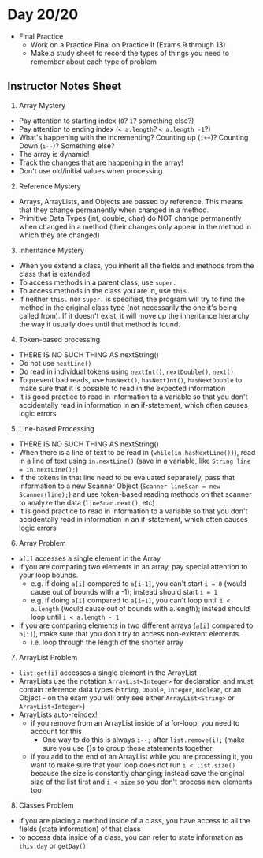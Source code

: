 # Day 20/20

+ Final Practice
  - Work on a Practice Final on Practice It (Exams 9 through 13)
  - Make a study sheet to record the types of things you need to remember about each type of problem

## Instructor Notes Sheet

1. Array Mystery
 - Pay attention to starting index (`0`? `1`? something else?)
 - Pay attention to ending index (`< a.length`? `< a.length -1`?)
 - What's happening with the incrementing? Counting up (`i++`)? Counting Down (`i--`)? Something else?
 - The array is dynamic!
  - Track the changes that are happening in the array!
  - Don't use old/initial values when processing.

2. Reference Mystery
 - Arrays, ArrayLists, and Objects are passed by reference. This means that they change permanently when changed in a method.
 - Primitive Data Types (int, double, char) do NOT change permanently when changed in a method (their changes only appear in the method in which they are changed)

3. Inheritance Mystery
  - When you extend a class, you inherit all the fields and methods from the class that is extended
  - To access methods in a parent class, use `super.`
  - To access methods in the class you are in, use `this.`
  - If neither `this.` nor `super.` is specified, the program will try to find the method in the original class type (not necessarily the one it's being called from). If it doesn't exist, it will move up the inheritance hierarchy the way it usually does until that method is found.

4. Token-based processing
  - THERE IS NO SUCH THING AS nextString()
  - Do not use `nextLine()`
  - Do read in individual tokens using `nextInt()`, `nextDouble()`, `next()`
  - To prevent bad reads, use `hasNext()`, `hasNextInt()`, `hasNextDouble` to make sure that it is possible to read in the expected information
  - It is good practice to read in information to a variable so that you don't accidentally read in information in an if-statement, which often causes logic errors

5. Line-based Processing
  - THERE IS NO SUCH THING AS nextString()
  - When there is a line of text to be read in (`while(in.hasNextLine())`), read in a line of text using `in.nextLine()` (save in a variable, like `String line = in.nextLine();`)
  - If the tokens in that line need to be evaluated separately, pass that information to a new Scanner Object (`Scanner lineScan = new Scanner(line);`) and use token-based reading methods on that scanner to analyze the data (`lineScan.next()`, etc)
  - It is good practice to read in information to a variable so that you don't accidentally read in information in an if-statement, which often causes logic errors

6. Array Problem
  - `a[i]` accesses a single element in the Array
  - if you are comparing two elements in an array, pay special attention to your loop bounds.
    - e.g. if doing `a[i]` compared to `a[i-1]`, you can't start `i = 0` (would cause out of bounds with a -1); instead should start `i = 1`
    - e.g. if doing `a[i]` compared to `a[i+1]`, you can't loop until `i < a.length` (would cause out of bounds with a.length); instead should loop until `i < a.length - 1`
  - if you are comparing elements in two different arrays (`a[i]` compared to `b[i]`), make sure that you don't try to access non-existent elements.
    - i.e. loop through the length of the shorter array

7. ArrayList Problem
  - `list.get(i)` accesses a single element in the ArrayList
  - ArrayLists use the notation `ArrayList<Integer>` for declaration and must contain reference data types (`String`, `Double`, `Integer`, `Boolean`, or an Object - on the exam you will only see either `ArrayList<String>` or `ArrayList<Integer>`)
  - ArrayLists auto-reindex!
    - if you remove from an ArrayList inside of a for-loop, you need to account for this
      - One way to do this is always `i--;` after `list.remove(i);` (make sure you use {}s to group these statements together
    - if you add to the end of an ArrayList while you are processing it, you want to make sure that your loop does not run `i < list.size()` because the size is constantly changing; instead save the original size of the list first and `i < size` so you don't process new elements too

8. Classes Problem
- if you are placing a method inside of a class, you have access to all the fields (state information) of that class
- to access data inside of a class, you can refer to state information as `this.day` or `getDay()`
